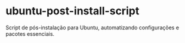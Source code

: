 # ubuntu-post-install-script
Script de pós-instalação para Ubuntu, automatizando configurações e pacotes essenciais.
